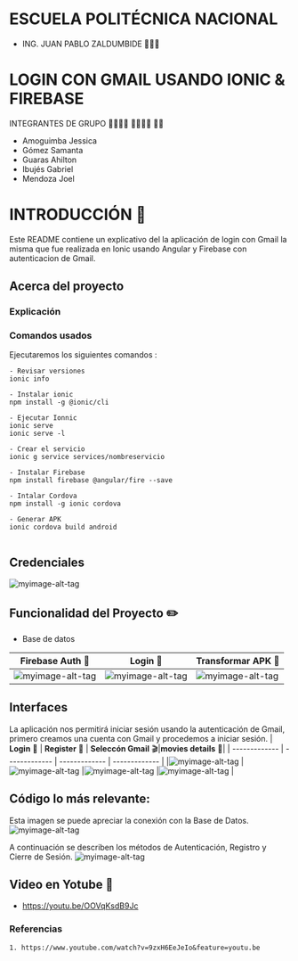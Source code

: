 # ESCUELA POLITÉCNICA NACIONAL

* ING. JUAN PABLO ZALDUMBIDE 👨🏻‍🏫

#  LOGIN CON GMAIL USANDO IONIC & FIREBASE

INTEGRANTES DE GRUPO  👨‍💻👩‍💻 👨‍💻👩‍💻 👨‍💻
- Amoguimba Jessica
- Gómez Samanta
- Guaras Ahilton
- Ibujés Gabriel
- Mendoza Joel


# INTRODUCCIÓN  📝

Este README contiene un explicativo del la aplicación de login con Gmail la misma que fue realizada en Ionic usando Angular y Firebase con autenticacion de Gmail.

## Acerca del proyecto ##
### Explicación ###


### Comandos usados
Ejecutaremos los siguientes comandos :
```
- Revisar versiones 
ionic info

- Instalar ionic 
npm install -g @ionic/cli

- Ejecutar Ionnic
ionic serve
ionic serve -l

- Crear el servicio
ionic g service services/nombreservicio

- Instalar Firebase
npm install firebase @angular/fire --save

- Intalar Cordova
npm install -g ionic cordova

- Generar APK 
ionic cordova build android


```
## Credenciales 


![myimage-alt-tag](https://github.com/SamantaGomez/Authentication-Login/blob/main/imagenes/credenciales.JPG)



## Funcionalidad del Proyecto :pencil2:

- Base de datos

| **Firebase Auth** :speech_balloon:| **Login** :speech_balloon: | **Transformar APK** :bust_in_silhouette: |
| ------------- | ------------- | ------------- | 
|![myimage-alt-tag](https://github.com/SamantaGomez/Authentication-Login/blob/main/imagenes/funcion_google.jpeg) |![myimage-alt-tag](https://github.com/SamantaGomez/Authentication-Login/blob/main/imagenes/11.jpeg) |![myimage-alt-tag](https://github.com/SamantaGomez/Authentication-Login/blob/main/imagenes/apk-1%20(1).jpeg)  |![myimage-alt-tag]|

## Interfaces

La aplicación nos permitirá iniciar sesión usando la autenticación de Gmail, primero creamos una cuenta con Gmail y procedemos a iniciar sesión.
| **Login** :speech_balloon: | **Register** :bust_in_silhouette: | **Seleccón Gmail** :clapper:|**movies details** :scroll:|
| ------------- | ------------- | ------------- | ------------- |
|![myimage-alt-tag](https://github.com/SamantaGomez/Authentication-Login/blob/main/imagenes/pantalla_principal.jpeg) |![myimage-alt-tag](https://github.com/SamantaGomez/Authentication-Login/blob/main/imagenes/acceso.jpeg)  |![myimage-alt-tag](https://github.com/SamantaGomez/Authentication-Login/blob/main/imagenes/seleccion_de_correo.jpeg)  |![myimage-alt-tag](https://github.com/SamantaGomez/Authentication-Login/blob/main/imagenes/bienvenido_a_la_aplicacion.jpeg) |

## Código lo más relevante:

Esta imagen se puede apreciar la conexión con la Base de Datos.
![myimage-alt-tag](https://github.com/SamantaGomez/Authentication-Login/blob/main/imagenes/codigo-credenciales.jpeg)

A continuación se describen los métodos de Autenticación, Registro y Cierre de Sesión.
![myimage-alt-tag](https://github.com/SamantaGomez/Authentication-Login/blob/main/imagenes/funcion_google.jpeg)



## Video en Yotube :movie_camera:
 
- https://youtu.be/OOVqKsdB9Jc


### Referencias ###
    1. https://www.youtube.com/watch?v=9zxH6EeJeIo&feature=youtu.be
    

